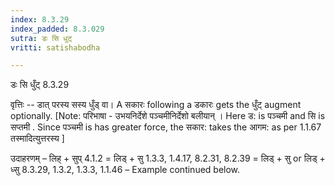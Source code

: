 ```yaml
---
index: 8.3.29
index_padded: 8.3.029
sutra: डः सि धुट्
vritti: satishabodha

---
```

 डः सि धुँट् 8.3.29 


वृत्तिः -- डात् परस्य सस्य धुँड् वा। A सकारः following a डकारः gets the धुँट् augment optionally. [Note: परिभाषा - उभयनिर्देशे पञ्चमीनिर्देशो बलीयान् । Here ड: is पञ्चमी and सि is सप्तमी . Since पञ्चमी is has greater force, the सकार: takes the आगम: as per 1.1.67 तस्मादित्युत्तरस्य ] 


उदाहरणम् – लिह् + सुप् 4.1.2 = लिड् + सु 1.3.3, 1.4.17, 8.2.31, 8.2.39 = लिड् + सु or लिड् + ध्सु 8.3.29, 1.3.2, 1.3.3, 1.1.46 – Example continued below. 